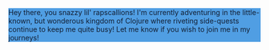 <div style="display:flex;justify-content:center;align-items:center;background-color:#509ee3;color:#131F33;">
  Hey there, you snazzy lil' rapscallions! I'm currently adventuring in the little-known, but wonderous kingdom of Clojure where riveting side-quests continue to keep me quite busy! Let me know if you wish to join me in my journeys!
</div>
